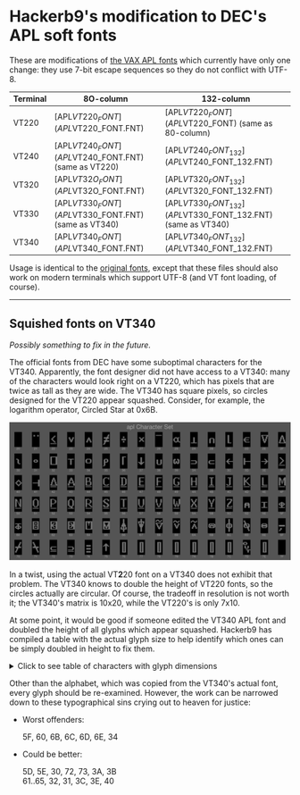 # Hackerb9's modification to DEC's APL soft fonts

These are modifications of [the VAX APL fonts](../../vms/apl/aplfont) which
currently have only one change: they use 7-bit escape sequences so
they do not conflict with UTF-8.

| Terminal | 8O-column                                            | 132-column                                                  |
|----------|------------------------------------------------------|-------------------------------------------------------------|
| VT220    | [APL$VT220_FONT](APL$VT220_FONT.FNT)                 | [APL$VT220_FONT](APL$VT220_FONT) (same as 80-column)        |
| VT240    | [APL$VT240_FONT](APL$VT240_FONT.FNT) (same as VT220) | [APL$VT240_FONT_132](APL$VT240_FONT_132.FNT)                |
| VT320    | [APL$VT32O_FONT](APL$VT32O_FONT.FNT)                 | [APL$VT320_FONT_132](APL$VT320_FONT_132.FNT)                |
| VT330    | [APL$VT330_FONT](APL$VT330_FONT.FNT) (same as VT340) | [APL$VT330_FONT_132](APL$VT330_FONT_132.FNT) (same as VT340) |
| VT340    | [APL$VT340_FONT](APL$VT340_FONT.FNT)                 | [APL$VT340_FONT_132](APL$VT340_FONT_132.FNT)                |

Usage is identical to the [original fonts](../../vms/apl/aplfont), except that
these files should also work on modern terminals which support UTF-8
(and VT font loading, of course).

----------------------------------------------------------------------

## Squished fonts on VT340

_Possibly something to fix in the future._

The official fonts from DEC have some suboptimal characters for the
VT340. Apparently, the font designer did not have access to a VT340:
many of the characters would look right on a VT220, which has pixels
that are twice as tall as they are wide. The VT340 has square pixels,
so circles designed for the VT220 appear squashed. Consider, for
example, the logarithm operator, Circled Star at 0x6B.

![Montage of DEC's VT340 APL characters][montage]

In a twist, using the actual VT**2**20 font on a VT340 does not
exhibit that problem. The VT340 knows to double the height of VT220
fonts, so the circles actually are circular. Of course, the tradeoff
in resolution is not worth it; the VT340's matrix is 10x20, while the
VT220's is only 7x10.

At some point, it would be good if someone edited the VT340 APL font
and doubled the height of all glyphs which appear squashed. Hackerb9
has compiled a table with the actual glyph size to help identify which
ones can be simply doubled in height to fix them.

<details><summary>Click to see table of characters with glyph dimensions</summary>

`for f in char-apl-10x20-??.png; do convert $f +trim info:-; done  | column -t -o" | "`
| Hex | Glyph                                        | WxH   | Offset<br/>in 10x20 |
|-----|----------------------------------------------|-------|---------------------|
| 21  | <img src="chars-orig/char-apl-10x20-21.png"> | 7x2   | +2+4                |
| 22  | <img src="chars-orig/char-apl-10x20-22.png"> | 8x11  | +1+5                |
| 23  | <img src="chars-orig/char-apl-10x20-23.png"> | 7x7   | +2+7                |
| 24  | <img src="chars-orig/char-apl-10x20-24.png"> | 7x7   | +2+7                |
| 25  | <img src="chars-orig/char-apl-10x20-25.png"> | 8x14  | +1+3                |
| 26  | <img src="chars-orig/char-apl-10x20-26.png"> | 6x8   | +2+6                |
| 27  | <img src="chars-orig/char-apl-10x20-27.png"> | 7x6   | +2+7                |
| 28  | <img src="chars-orig/char-apl-10x20-28.png"> | 8x1   | +1+4                |
| 29  | <img src="chars-orig/char-apl-10x20-29.png"> | 9x7   | +1+7                |
| 2A  | <img src="chars-orig/char-apl-10x20-2A.png"> | 8x8   | +1+7                |
| 2B  | <img src="chars-orig/char-apl-10x20-2B.png"> | 7x7   | +2+8                |
| 2C  | <img src="chars-orig/char-apl-10x20-2C.png"> | 5x11  | +3+4                |
| 2D  | <img src="chars-orig/char-apl-10x20-2D.png"> | 8x7   | +1+7                |
| 2E  | <img src="chars-orig/char-apl-10x20-2E.png"> | 9x11  | +1+4                |
| 2F  | <img src="chars-orig/char-apl-10x20-2F.png"> | 9x11  | +1+4                |
| 30  | <img src="chars-orig/char-apl-10x20-30.png"> | 6x7   | +2+7                |
| 31  | <img src="chars-orig/char-apl-10x20-31.png"> | 6x4   | +2+8                |
| 32  | <img src="chars-orig/char-apl-10x20-32.png"> | 9x11  | +1+4                |
| 33  | <img src="chars-orig/char-apl-10x20-33.png"> | 8x8   | +1+7                |
| 34  | <img src="chars-orig/char-apl-10x20-34.png"> | 8x6   | +1+7                |
| 35  | <img src="chars-orig/char-apl-10x20-35.png"> | 7x10  | +1+7                |
| 36  | <img src="chars-orig/char-apl-10x20-36.png"> | 5x11  | +3+4                |
| 37  | <img src="chars-orig/char-apl-10x20-37.png"> | 8x10  | +1+5                |
| 38  | <img src="chars-orig/char-apl-10x20-38.png"> | 7x7   | +2+8                |
| 39  | <img src="chars-orig/char-apl-10x20-39.png"> | 8x7   | +1+7                |
| 3A  | <img src="chars-orig/char-apl-10x20-3A.png"> | 8x5   | +1+9                |
| 3B  | <img src="chars-orig/char-apl-10x20-3B.png"> | 8x5   | +1+9                |
| 3C  | <img src="chars-orig/char-apl-10x20-3C.png"> | 9x7   | +1+7                |
| 3D  | <img src="chars-orig/char-apl-10x20-3D.png"> | 9x9   | +1+6                |
| 3E  | <img src="chars-orig/char-apl-10x20-3E.png"> | 9x7   | +1+7                |
| 3F  | <img src="chars-orig/char-apl-10x20-3F.png"> | 8x11  | +1+5                |
| 40  | <img src="chars-orig/char-apl-10x20-40.png"> | 9x9   | +1+6                |
| 41  | <img src="chars-orig/char-apl-10x20-41.png"> | 9x9   | +1+6                |
| 42  | <img src="chars-orig/char-apl-10x20-42.png"> | 9x13  | +1+3                |
| 43  | <img src="chars-orig/char-apl-10x20-43.png"> | 9x13  | +1+3                |
| 44  | <img src="chars-orig/char-apl-10x20-44.png"> | 8x13  | +1+3                |
| 45  | <img src="chars-orig/char-apl-10x20-45.png"> | 8x13  | +1+3                |
| 46  | <img src="chars-orig/char-apl-10x20-46.png"> | 8x13  | +1+3                |
| 47  | <img src="chars-orig/char-apl-10x20-47.png"> | 8x13  | +1+3                |
| 48  | <img src="chars-orig/char-apl-10x20-48.png"> | 8x13  | +1+3                |
| 49  | <img src="chars-orig/char-apl-10x20-49.png"> | 8x13  | +1+3                |
| 4A  | <img src="chars-orig/char-apl-10x20-4A.png"> | 8x13  | +1+3                |
| 4B  | <img src="chars-orig/char-apl-10x20-4B.png"> | 8x13  | +1+3                |
| 4C  | <img src="chars-orig/char-apl-10x20-4C.png"> | 8x13  | +1+3                |
| 4D  | <img src="chars-orig/char-apl-10x20-4D.png"> | 9x13  | +1+3                |
| 4E  | <img src="chars-orig/char-apl-10x20-4E.png"> | 8x13  | +1+3                |
| 4F  | <img src="chars-orig/char-apl-10x20-4F.png"> | 9x13  | +1+3                |
| 50  | <img src="chars-orig/char-apl-10x20-50.png"> | 8x13  | +1+3                |
| 51  | <img src="chars-orig/char-apl-10x20-51.png"> | 8x13  | +1+3                |
| 52  | <img src="chars-orig/char-apl-10x20-52.png"> | 8x13  | +1+3                |
| 53  | <img src="chars-orig/char-apl-10x20-53.png"> | 8x13  | +1+3                |
| 54  | <img src="chars-orig/char-apl-10x20-54.png"> | 9x13  | +1+3                |
| 55  | <img src="chars-orig/char-apl-10x20-55.png"> | 8x13  | +1+3                |
| 56  | <img src="chars-orig/char-apl-10x20-56.png"> | 8x13  | +1+3                |
| 57  | <img src="chars-orig/char-apl-10x20-57.png"> | 8x13  | +1+3                |
| 58  | <img src="chars-orig/char-apl-10x20-58.png"> | 8x13  | +1+3                |
| 59  | <img src="chars-orig/char-apl-10x20-59.png"> | 9x13  | +1+3                |
| 5A  | <img src="chars-orig/char-apl-10x20-5A.png"> | 8x13  | +1+3                |
| 5B  | <img src="chars-orig/char-apl-10x20-5B.png"> | 8x13  | +1+3                |
| 5C  | <img src="chars-orig/char-apl-10x20-5C.png"> | 8x13  | +1+3                |
| 5D  | <img src="chars-orig/char-apl-10x20-5D.png"> | 7x7   | +2+8                |
| 5E  | <img src="chars-orig/char-apl-10x20-5E.png"> | 8x8   | +1+7                |
| 5F  | <img src="chars-orig/char-apl-10x20-5F.png"> | 8x8   | +1+7                |
| 60  | <img src="chars-orig/char-apl-10x20-60.png"> | 8x8   | +1+7                |
| 61  | <img src="chars-orig/char-apl-10x20-61.png"> | 8x11  | +1+4                |
| 62  | <img src="chars-orig/char-apl-10x20-62.png"> | 9x11  | +1+4                |
| 63  | <img src="chars-orig/char-apl-10x20-63.png"> | 9x11  | +1+4                |
| 64  | <img src="chars-orig/char-apl-10x20-64.png"> | 9x11  | +1+4                |
| 65  | <img src="chars-orig/char-apl-10x20-65.png"> | 9x11  | +1+4                |
| 66  | <img src="chars-orig/char-apl-10x20-66.png"> | 8x17  | +1+1                |
| 67  | <img src="chars-orig/char-apl-10x20-67.png"> | 8x17  | +1+1                |
| 68  | <img src="chars-orig/char-apl-10x20-68.png"> | 9x13  | +1+2                |
| 69  | <img src="chars-orig/char-apl-10x20-69.png"> | 8x11  | +1+3                |
| 6A  | <img src="chars-orig/char-apl-10x20-6A.png"> | 8x11  | +1+3                |
| 6B  | <img src="chars-orig/char-apl-10x20-6B.png"> | 9x6   | +1+7                |
| 6C  | <img src="chars-orig/char-apl-10x20-6C.png"> | 8x17  | +1+1                |
| 6D  | <img src="chars-orig/char-apl-10x20-6D.png"> | 8x14  | +1+3                |
| 6E  | <img src="chars-orig/char-apl-10x20-6E.png"> | 8x6   | +1+7                |
| 6F  | <img src="chars-orig/char-apl-10x20-6F.png"> | 8x8   | +1+9                |
| 70  | <img src="chars-orig/char-apl-10x20-70.png"> | 8x14  | +1+3                |
| 71  | <img src="chars-orig/char-apl-10x20-71.png"> | 8x14  | +1+3                |
| 72  | <img src="chars-orig/char-apl-10x20-72.png"> | 8x7   | +1+9                |
| 73  | <img src="chars-orig/char-apl-10x20-73.png"> | 8x7   | +1+9                |
| 74  | <img src="chars-orig/char-apl-10x20-74.png"> | 6x10  | +2+7                |
| 75  | <img src="chars-orig/char-apl-10x20-75.png"> | 8x10  | +1+5                |
| 76  | <img src="chars-orig/char-apl-10x20-76.png"> | 5x14  | +3+3                |
| 77  | <img src="chars-orig/char-apl-10x20-77.png"> | 5x14  | +3+3                |
| 78  | <img src="chars-orig/char-apl-10x20-78.png"> | 5x14  | +3+3                |
| 79  | <img src="chars-orig/char-apl-10x20-79.png"> | 5x14  | +3+3                |
| 7A  | <img src="chars-orig/char-apl-10x20-7A.png"> | 5x14  | +3+3                |
| 7B  | <img src="chars-orig/char-apl-10x20-7B.png"> | 5x14  | +3+3                |
| 7C  | <img src="chars-orig/char-apl-10x20-7C.png"> | 5x14  | +3+3                |
| 7D  | <img src="chars-orig/char-apl-10x20-7D.png"> | 10x14 | +0+3                |
| 7E  | <img src="chars-orig/char-apl-10x20-7E.png"> | 5x14  | +3+3                |

</details>

Other than the alphabet, which was copied from the VT340's actual
font, every glyph should be re-examined. However, the work can be
narrowed down to these typographical sins crying out to heaven for
justice:

* Worst offenders:
<ul>
5F, 60, 6B, 6C, 6D, 6E, 34
</ul>

* Could be better: 
<ul>
5D, 5E, 30, 72, 73, 3A, 3B<br/>
61..65, 32, 31, 3C, 3E, 40
</ul>



[montage]: ../../charset/uplineload/apl-montage.png "Note how symbols such as 6B are squashed"
